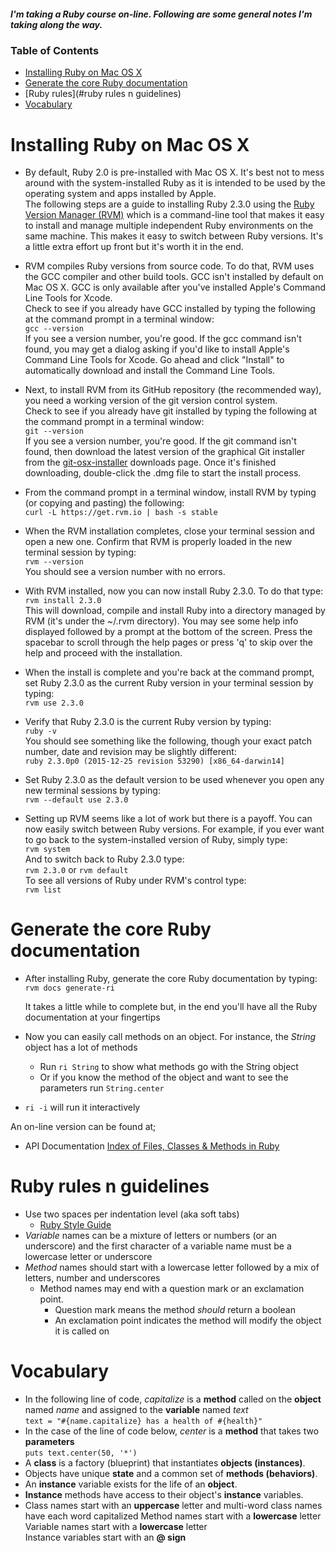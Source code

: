 ##### I'm taking a Ruby course on-line. Following are some general notes I'm taking along the way.

### Table of Contents
* [Installing Ruby on Mac OS X](#installing-ruby-on-mac-os-x)
* [Generate the core Ruby documentation](#generate-the-core-ruby-documentation)
* [Ruby rules](#ruby rules n guidelines)
* [Vocabulary](#vocabulary)

# Installing Ruby on Mac OS X
* By default, Ruby 2.0 is pre-installed with Mac OS X.  It's best not to mess around with the system-installed Ruby as it is intended
 to be used by the operating system and apps installed by Apple.  
   The following steps are a guide to installing Ruby 2.3.0 using the [Ruby Version Manager (RVM)](https://rvm.io) which is a
 command-line tool that makes it easy to install and manage multiple independent Ruby environments on the same machine.  This makes
 it easy to switch between Ruby versions.  It's a little extra effort up front but it's worth it in the end.   
 
* RVM compiles Ruby versions from source code.  To do that, RVM uses the GCC compiler and other build tools.  GCC isn't installed by 
 default on Mac OS X.  GCC is only available after you've installed Apple's Command Line Tools for Xcode.  
   Check to see if you already have GCC installed by typing the following at the command prompt in a terminal window:   
   ```gcc --version```  
   If you see a version number, you're good.  If the gcc command isn't found, you may get a dialog asking if you'd like to install 
 Apple's Command Line Tools for Xcode.  Go ahead and click "Install" to automatically download and install the Command Line Tools.  

* Next, to install RVM from its GitHub repository (the recommended way), you need a working version of the git version control system.  
   Check to see if you already have git installed by typing the following at the command prompt in a terminal window:  
    ```git --version```   
    If you see a version number, you're good.  If the git command isn't found, then download the latest version of the graphical Git
 installer from the [git-osx-installer](https://code.google.com/archive/p/git-osx-installer/downloads) downloads page.  Once it's finished
 downloading, double-click the .dmg file to start the install process.  

* From the command prompt in a terminal window, install RVM by typing (or copying and pasting) the following:   
 ```curl -L https://get.rvm.io | bash -s stable```  

* When the RVM installation completes, close your terminal session and open a new one.  Confirm that RVM is properly loaded in the 
 new terminal session by typing:  
 ```rvm --version```  
    You should see a version number with no errors.    

* With RVM installed, now you can now install Ruby 2.3.0.  To do that type:  
  ```rvm install 2.3.0```  
   This will download, compile and install Ruby into a directory managed by RVM (it's under the ~/.rvm directory).  You may see some help
 info displayed followed by a prompt at the bottom of the screen.  Press the spacebar to scroll through the help pages or press 'q' to skip
 over the help and proceed with the installation.    

* When the install is complete and you're back at the command prompt, set Ruby 2.3.0 as the current Ruby version in your terminal session
 by typing:  
 ```rvm use 2.3.0```  

* Verify that Ruby 2.3.0 is the current Ruby version by typing:  
  ```ruby -v```  
    You should see something like the following, though your exact patch number, date and revision may be slightly different:   
    ```ruby 2.3.0p0 (2015-12-25 revision 53290) [x86_64-darwin14]```  

* Set Ruby 2.3.0 as the default version to be used whenever you open any new terminal sessions by typing:   
  ```rvm --default use 2.3.0```  

* Setting up RVM seems like a lot of work but there is a payoff.  You can now easily switch between Ruby versions.  For example, if you 
 ever want to go back to the system-installed version of Ruby, simply type:   
 ```rvm system```  
    And to switch back to Ruby 2.3.0 type:  
    ```rvm 2.3.0``` or ```rvm default```  
    To see all versions of Ruby under RVM's control type:  
    ```rvm list```  

# Generate the core Ruby documentation
* After installing Ruby, generate the core Ruby documentation by typing:    
 ```rvm docs generate-ri```
 
    It takes a little while to complete but, in the end you'll have all the Ruby documentation at your fingertips  
* Now you can easily call methods on an object.  For instance, the *String* object has a lot of methods
    * Run ```ri String``` to show what methods go with the String object 
    * Or if you know the method of the object and want to see the parameters run ```String.center```
* ```ri -i``` will run it interactively
   
An on-line version can be found at;
* API Documentation [Index of Files, Classes & Methods in Ruby](http://ruby-doc.org/core-2.3.1/)

# Ruby rules n guidelines
* Use two spaces per indentation level (aka soft tabs)
    * [Ruby Style Guide](https://github.com/bbatsov/ruby-style-guide)
* _Variable_ names can be a mixture of letters or numbers (or an underscore) and the first character of a variable name 
must be a lowercase letter or underscore
* _Method_ names should start with a lowercase letter followed by a mix of letters, number and underscores    
  * Method names may end with a question mark or an exclamation point.    
     * Question mark means the method _should_ return a boolean       
     * An exclamation point indicates the method will modify the object it is called on

# Vocabulary
* In the following line of code, _capitalize_ is a **method** called on the **object** named _name_ and assigned to
the **variable** named _text_    
  ```text = "#{name.capitalize} has a health of #{health}"```
* In the case of the line of code below, _center_ is a **method** that takes two **parameters**    
  ```puts text.center(50, '*')```
* A **class** is a factory (blueprint) that instantiates **objects (instances)**. 
* Objects have unique **state** and a common set of **methods (behaviors)**.
* An **instance** variable exists for the life of an **object**.
* **Instance** methods have access to their object's **instance** variables.
* Class names start with an **uppercase** letter and multi-word class names have each word capitalized 
  Method names start with a **lowercase** letter    
  Variable names start with a **lowercase** letter    
  Instance variables start with an **@ sign**
